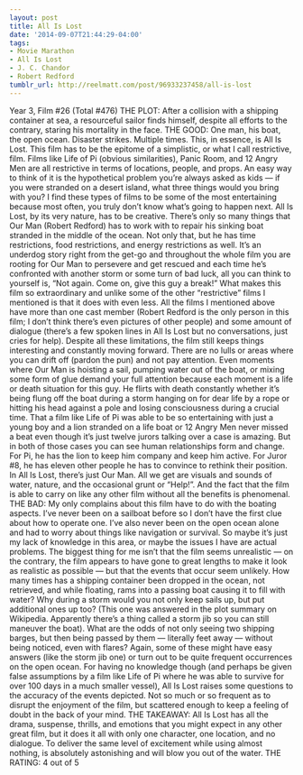 ```yaml
---
layout: post
title: All Is Lost
date: '2014-09-07T21:44:29-04:00'
tags:
- Movie Marathon
- All Is Lost
- J. C. Chandor
- Robert Redford
tumblr_url: http://reelmatt.com/post/96933237458/all-is-lost
---
```



Year 3, Film #26 (Total #476)
THE PLOT: After a collision with a shipping container at sea, a resourceful sailor finds himself, despite all efforts to the contrary, staring his mortality in the face.
THE GOOD: One man, his boat, the open ocean. Disaster strikes. Multiple times. This, in essence, is All Is Lost.
This film has to be the epitome of a simplistic, or what I call restrictive, film. Films like Life of Pi (obvious similarities), Panic Room, and 12 Angry Men are all restrictive in terms of locations, people, and props. An easy way to think of it is the hypothetical problem you’re always asked as kids — if you were stranded on a desert island, what three things would you bring with you? I find these types of films to be some of the most entertaining because most often, you truly don’t know what’s going to happen next.
All Is Lost, by its very nature, has to be creative. There’s only so many things that Our Man (Robert Redford) has to work with to repair his sinking boat stranded in the middle of the ocean. Not only that, but he has time restrictions, food restrictions, and energy restrictions as well. It’s an underdog story right from the get-go and throughout the whole film you are rooting for Our Man to persevere and get rescued and each time he’s confronted with another storm or some turn of bad luck, all you can think to yourself is, “Not again. Come on, give this guy a break!”
What makes this film so extraordinary and unlike some of the other “restrictive” films I mentioned is that it does with even less. All the films I mentioned above have more than one cast member (Robert Redford is the only person in this film; I don’t think there’s even pictures of other people) and some amount of dialogue (there’s a few spoken lines in All Is Lost but no conversations, just cries for help). Despite all these limitations, the film still keeps things interesting and constantly moving forward. There are no lulls or areas where you can drift off (pardon the pun) and not pay attention. Even moments where Our Man is hoisting a sail, pumping water out of the boat, or mixing some form of glue demand your full attention because each moment is a life or death situation for this guy. He flirts with death constantly whether it’s being flung off the boat during a storm hanging on for dear life by a rope or hitting his head against a pole and losing consciousness during a crucial time.
That a film like Life of Pi was able to be so entertaining with just a young boy and a lion stranded on a life boat or 12 Angry Men never missed a beat even though it’s just twelve jurors talking over a case is amazing. But in both of those cases you can see human relationships form and change. For Pi, he has the lion to keep him company and keep him active. For Juror #8, he has eleven other people he has to convince to rethink their position. In All Is Lost, there’s just Our Man. All we get are visuals and sounds of water, nature, and the occasional grunt or “Help!”. And the fact that the film is able to carry on like any other film without all the benefits is phenomenal.
THE BAD: My only complains about this film have to do with the boating aspects. I’ve never been on a sailboat before so I don’t have the first clue about how to operate one. I’ve also never been on the open ocean alone and had to worry about things like navigation or survival. So maybe it’s just my lack of knowledge in this area, or maybe the issues I have are actual problems.
The biggest thing for me isn’t that the film seems unrealistic — on the contrary, the film appears to have gone to great lengths to make it look as realistic as possible — but that the events that occur seem unlikely. How many times has a shipping container been dropped in the ocean, not retrieved, and while floating, rams into a passing boat causing it to fill with water? Why during a storm would you not only keep sails up, but put additional ones up too? (This one was answered in the plot summary on Wikipedia. Apparently there’s a thing called a storm jib so you can still maneuver the boat). What are the odds of not only seeing two shipping barges, but then being passed by them — literally feet away — without being noticed, even with flares?
Again, some of these might have easy answers (like the storm jib one) or turn out to be quite frequent occurrences on the open ocean. For having no knowledge though (and perhaps be given false assumptions by a film like Life of Pi where he was able to survive for over 100 days in a much smaller vessel), All Is Lost raises some questions to the accuracy of the events depicted. Not so much or so frequent as to disrupt the enjoyment of the film, but scattered enough to keep a feeling of doubt in the back of your mind.
THE TAKEAWAY: All Is Lost has all the drama, suspense, thrills, and emotions that you might expect in any other great film, but it does it all with only one character, one location, and no dialogue. To deliver the same level of excitement while using almost nothing, is absolutely astonishing and will blow you out of the water.
THE RATING: 4 out of 5
